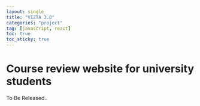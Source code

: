```yaml
---
layout: single
title: "VIZTA 3.0"
categories: "project"
tag: [javascript, react]
toc: true
toc_sticky: true
---
```


# Course review website for university students

To Be Released..